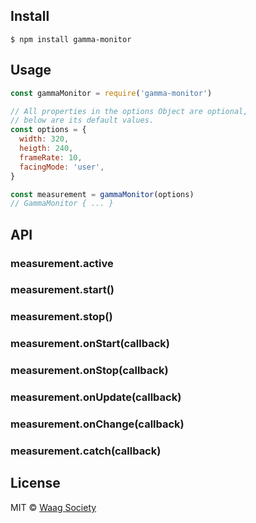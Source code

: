 ## Install

```
$ npm install gamma-monitor
```


## Usage

```js
const gammaMonitor = require('gamma-monitor')

// All properties in the options Object are optional,
// below are its default values.
const options = {
  width: 320,
  heigth: 240,
  frameRate: 10,
  facingMode: 'user',
}

const measurement = gammaMonitor(options) 
// GammaMonitor { ... }
```

## API

### measurement.active

### measurement.start()

### measurement.stop()

### measurement.onStart(callback)

### measurement.onStop(callback)

### measurement.onUpdate(callback)

### measurement.onChange(callback)

### measurement.catch(callback)

## License

MIT © [Waag Society](https://github.com/waagsociety)
